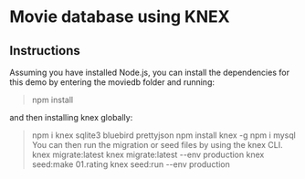 # Movie database using KNEX

## Instructions

Assuming you have installed Node.js, you can install the dependencies for this demo by entering the moviedb folder and running:

> npm install

and then installing knex globally:
> npm i knex sqlite3 bluebird prettyjson
> npm install knex -g
> npm i mysql
You can then run the migration or seed files by using the knex CLI.
> knex migrate:latest
> knex migrate:latest --env production
> knex seed:make 01.rating
> knex seed:run --env production